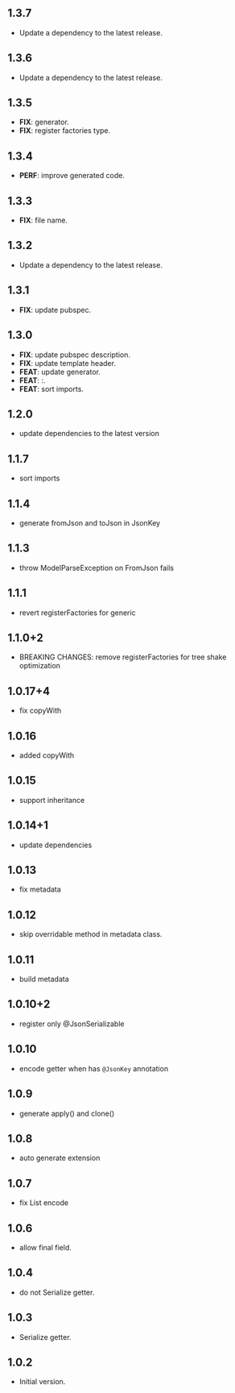 ## 1.3.7

 - Update a dependency to the latest release.

## 1.3.6

 - Update a dependency to the latest release.

## 1.3.5

 - **FIX**: generator.
 - **FIX**: register factories type.

## 1.3.4

 - **PERF**: improve generated code.

## 1.3.3

 - **FIX**: file name.

## 1.3.2

 - Update a dependency to the latest release.

## 1.3.1

 - **FIX**: update pubspec.

## 1.3.0

 - **FIX**: update pubspec description.
 - **FIX**: update template header.
 - **FEAT**: update generator.
 - **FEAT**: :.
 - **FEAT**: sort imports.

## 1.2.0
- update dependencies to the latest version
## 1.1.7
- sort imports
## 1.1.4
- generate fromJson and toJson in JsonKey
## 1.1.3
- throw ModelParseException on FromJson fails

## 1.1.1
- revert registerFactories for generic
## 1.1.0+2

- BREAKING CHANGES: remove registerFactories for tree shake optimization
## 1.0.17+4

- fix copyWith
## 1.0.16

- added copyWith
## 1.0.15

- support inheritance
## 1.0.14+1

- update dependencies
## 1.0.13

- fix metadata
## 1.0.12

- skip overridable method in metadata class.
## 1.0.11

- build metadata
## 1.0.10+2

- register only @JsonSerializable
## 1.0.10

- encode getter when has `@JsonKey` annotation
## 1.0.9

- generate apply() and clone()
## 1.0.8

- auto generate extension
## 1.0.7

- fix List encode
## 1.0.6

- allow final field.
## 1.0.4

- do not Serialize getter.
## 1.0.3

- Serialize getter.
## 1.0.2

- Initial version.
